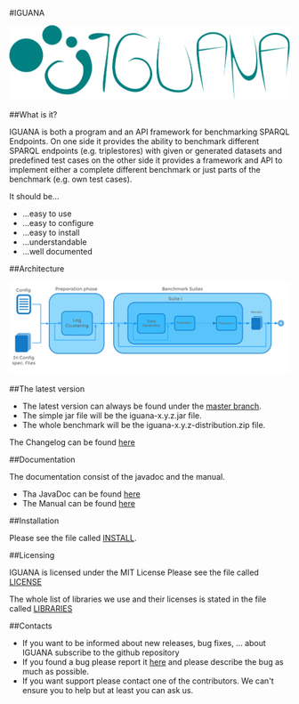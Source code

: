 #IGUANA

![Logo of IGUANA](IGUANA_Logo.png)


##What is it?

IGUANA is both a program and an API framework for benchmarking SPARQL Endpoints.
On one side it provides the ability to benchmark different SPARQL endpoints (e.g. triplestores) with 
given or generated datasets and predefined test cases on the other side it provides a framework and API 
to implement either a complete different benchmark or just parts of the benchmark (e.g. own test cases).


It should be...

+ ...easy to use
+ ...easy to configure
+ ...easy to install
+ ...understandable
+ ...well documented

##Architecture

![Architecture of IGUANA](IGUANA_v0.3_Architecture.png)

##The latest version

+ The latest version can always be found under the [master branch](https://github.com/AKSW/IGUANA/tree/master).
+ The simple jar file will be the iguana-x.y.z.jar file. 
+ The whole benchmark will be the iguana-x.y.z-distribution.zip file.

The Changelog can be found [here](https://github.com/AKSW/IGUANA/blob/master/CHANGELOG)

##Documentation

The documentation consist of the javadoc and the manual.

+ Tha JavaDoc can be found [here](http://aksw.github.io/IGUANA/javadoc/)
+ The Manual can be found [here](https://github.com/AKSW/IGUANA/blob/master/MANUAL.pdf)

##Installation

Please see the file called [INSTALL](https://github.com/AKSW/IGUANA/blob/master/INSTALL).

##Licensing

IGUANA is licensed under the MIT License
Please see the file called [LICENSE](https://github.com/AKSW/IGUANA/blob/master/LICENSE)

The whole list of libraries we use and their licenses is stated in the file called [LIBRARIES](https://github.com/AKSW/IGUANA/blob/master/LIBRARIES)

##Contacts

+ If you want to be informed about new releases, bug fixes, ... about IGUANA subscribe to the github repository
+ If you found a bug please report it [here](https://github.com/AKSW/IGUANA/issues) and please describe the bug as much as possible. 
+ If you want support please contact one of the contributors. We can't ensure you to help but at least you can ask us.

